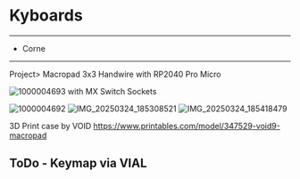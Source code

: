 # Kyboards
----------------------------------------------------------
- Corne
  


--------------------------------
Project> Macropad 3x3 Handwire
with RP2040 Pro Micro

![1000004693](https://github.com/user-attachments/assets/0897bf8c-f920-4b50-9a67-7ac5fa111cd2)
with MX Switch Sockets

![1000004692](https://github.com/user-attachments/assets/a7425337-f2b4-47ea-812e-445c9285351a)
![IMG_20250324_185308521](https://github.com/user-attachments/assets/7741698c-cd29-4e5f-a11b-5e73266d05d9)
![IMG_20250324_185418479](https://github.com/user-attachments/assets/d8a6fc79-fa1c-4b83-ad6a-d28cd0f54d95)

3D Print case by VOID
https://www.printables.com/model/347529-void9-macropad

ToDo - Keymap via VIAL
-----------------
